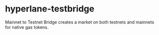 # hyperlane-testbridge
Mainnet to Testnet Bridge creates a market on both testnets and mainnets for native gas tokens.

